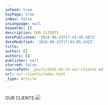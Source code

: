 ```yaml
---
inFeed: true
hasPage: true
inNav: false
inLanguage: null
keywords: []
description: OUR CLIENTS
datePublished: '2016-06-23T17:43:45.467Z'
dateModified: '2016-06-23T17:43:05.241Z'
title: ''
author: []
authors: []
publisher: null
starred: false
sourcePath: _posts/2016-06-23-our-clients.md
url: our-clients/index.html
_type: Article

---
```

OUR CLIENTS
![](https://the-grid-user-content.s3-us-west-2.amazonaws.com/cc626900-f5fc-4d62-a7ae-d212a7753e90.png)